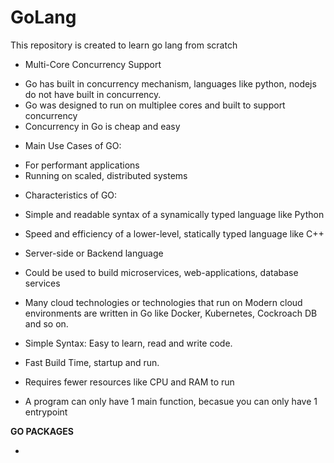 # GoLang
This repository is created to learn go lang from scratch

* Multi-Core Concurrency Support

- Go has built in concurrency mechanism, languages like python, nodejs do not have built in concurrency.
- Go was designed to run on multiplee cores and built to support concurrency
- Concurrency in Go is cheap and easy

* Main Use Cases of GO:
 
- For performant applications
- Running on scaled, distributed systems

* Characteristics of GO:

- Simple and readable syntax of a synamically typed language like Python
- Speed and efficiency of a lower-level, statically typed language like C++
- Server-side or Backend language
- Could be used to build microservices, web-applications, database services
- Many cloud technologies or technologies that run on Modern cloud environments are written in Go like Docker, Kubernetes, Cockroach DB and so on.
- Simple Syntax: Easy to learn, read and write code.
- Fast Build Time, startup and run.
- Requires fewer resources like CPU and RAM to run


- A program can only have 1 main function, becasue you can only have 1 entrypoint

<h><b>GO PACKAGES</b></h>

- 
